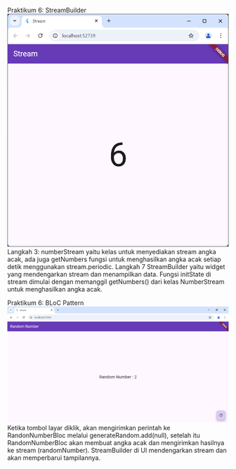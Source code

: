 Praktikum 6: StreamBuilder
![Screnshoot streambuilder_mega ](image/image.png)
Langkah 3: numberStream yaitu kelas untuk menyediakan stream angka acak, ada juga getNumbers fungsi untuk menghasilkan angka acak setiap detik menggunakan stream.periodic.
Langkah 7
StreamBuilder yaitu widget yang mendengarkan stream dan menampilkan data. Fungsi initState di stream dimulai dengan memanggil getNumbers() dari kelas NumberStream untuk menghasilkan angka acak.

Praktikum 6: BLoC Pattern
![Screnshoot streambuilder_mega ](image/image2.png)
Ketika tombol layar diklik, akan mengirimkan perintah ke RandonNumberBloc melalui generateRandom.add(null), setelah itu RandomNumberBloc akan membuat angka acak dan mengirimkan hasilnya ke stream (randomNumber). StreamBuilder di UI mendengarkan stream dan akan memperbarui tampilannya.